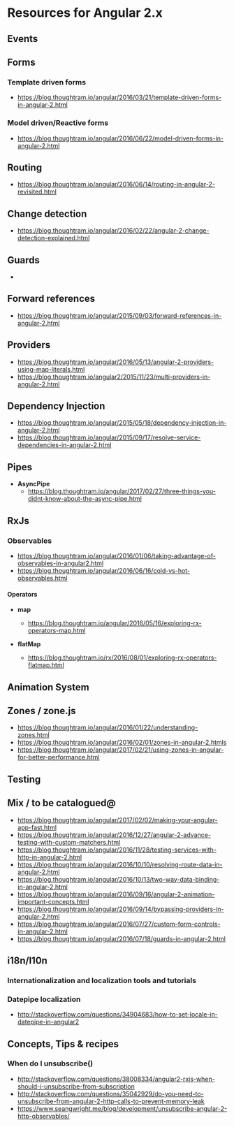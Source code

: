 # Resources for Angular 2.x

## Events

## Forms

### Template driven forms

* https://blog.thoughtram.io/angular/2016/03/21/template-driven-forms-in-angular-2.html

### Model driven/Reactive forms

* https://blog.thoughtram.io/angular/2016/06/22/model-driven-forms-in-angular-2.html

## Routing

* https://blog.thoughtram.io/angular/2016/06/14/routing-in-angular-2-revisited.html

## Change detection

* https://blog.thoughtram.io/angular/2016/02/22/angular-2-change-detection-explained.html

## Guards

* 

## Forward references

* https://blog.thoughtram.io/angular/2015/09/03/forward-references-in-angular-2.html

## Providers

* https://blog.thoughtram.io/angular/2016/05/13/angular-2-providers-using-map-literals.html
* https://blog.thoughtram.io/angular2/2015/11/23/multi-providers-in-angular-2.html
 
## Dependency Injection

* https://blog.thoughtram.io/angular/2015/05/18/dependency-injection-in-angular-2.html
* https://blog.thoughtram.io/angular/2015/09/17/resolve-service-dependencies-in-angular-2.html

## Pipes

- **AsyncPipe**
  - https://blog.thoughtram.io/angular/2017/02/27/three-things-you-didnt-know-about-the-async-pipe.html

## RxJs

### Observables

- https://blog.thoughtram.io/angular/2016/01/06/taking-advantage-of-observables-in-angular2.html
- https://blog.thoughtram.io/angular/2016/06/16/cold-vs-hot-observables.html

#### Operators

* **map**
  * https://blog.thoughtram.io/angular/2016/05/16/exploring-rx-operators-map.html 

* **flatMap**
  * https://blog.thoughtram.io/rx/2016/08/01/exploring-rx-operators-flatmap.html

## Animation System

## Zones / zone.js

* https://blog.thoughtram.io/angular/2016/01/22/understanding-zones.html
* https://blog.thoughtram.io/angular/2016/02/01/zones-in-angular-2.htmls
* https://blog.thoughtram.io/angular/2017/02/21/using-zones-in-angular-for-better-performance.html

## Testing

## Mix / to be catalogued@

* https://blog.thoughtram.io/angular/2017/02/02/making-your-angular-app-fast.html
* https://blog.thoughtram.io/angular/2016/12/27/angular-2-advance-testing-with-custom-matchers.html
* https://blog.thoughtram.io/angular/2016/11/28/testing-services-with-http-in-angular-2.html
* https://blog.thoughtram.io/angular/2016/10/10/resolving-route-data-in-angular-2.html
* https://blog.thoughtram.io/angular/2016/10/13/two-way-data-binding-in-angular-2.html
* https://blog.thoughtram.io/angular/2016/09/16/angular-2-animation-important-concepts.html
* https://blog.thoughtram.io/angular/2016/09/14/bypassing-providers-in-angular-2.html
* https://blog.thoughtram.io/angular/2016/07/27/custom-form-controls-in-angular-2.html
* https://blog.thoughtram.io/angular/2016/07/18/guards-in-angular-2.html

## i18n/l10n

### Internationalization and localization tools and tutorials

### Datepipe localization

* http://stackoverflow.com/questions/34904683/how-to-set-locale-in-datepipe-in-angular2

## Concepts, Tips & recipes

### When do I unsubscribe()

* http://stackoverflow.com/questions/38008334/angular2-rxjs-when-should-i-unsubscribe-from-subscription
* http://stackoverflow.com/questions/35042929/do-you-need-to-unsubscribe-from-angular-2-http-calls-to-prevent-memory-leak
* https://www.seangwright.me/blog/development/unsubscribe-angular-2-http-observables/

